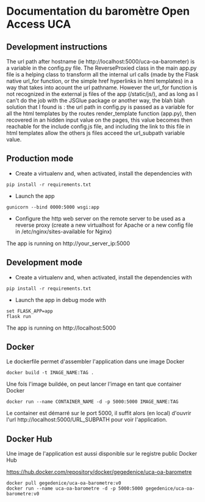 # Documentation du baromètre Open Access UCA

## Development instructions

The url path after hostname (ie http://localhost:5000/uca-oa-barometer) is a variable in the config.py file.
The ReverseProxied class in the main app.py file is a helping class to transform all the internal url calls (made by the Flask native url_for function, or the simple href hyperlinks in html templates) in a way that takes into acount the url pathname.
However the url_for function is not recognized in the external js files of the app (/static/js/), and as long as I can't do the job with the JSGlue package or another way, the blah blah solution that I found is : the url path in config.py is passed as a variable for all the html templates by the routes render_template function (app.py), then recovered in an hidden input value on the pages, this value becomes then reachable for the include config.js file, and including the link to this file in html templates allow the others js files acceed the url_subpath variable value.

## Production mode

- Create a virtualenv and, when activated, install the dependencies with

```
pip install -r requirements.txt
```
- Launch the app

```
gunicorn --bind 0000:5000 wsgi:app
```
- Configure the http web server on the remote server to be used as a reverse proxy (create a new virtualhost for Apache or a new config file in /etc/nginx/sites-available for Nginx)

The app is running on http://your_server_ip:5000

## Development mode

- Create a virtualenv and, when activated, install the dependencies with

```
pip install -r requirements.txt
```
- Launch the app in debug mode with

```
set FLASK_APP=app
flask run
```
The app is running on http://localhost:5000

## Docker

Le dockerfile permet d'assembler l'application dans une image Docker

```
docker build -t IMAGE_NAME:TAG .
```

Une fois l'image buildée, on peut lancer l'image en tant que container Docker

```
docker run --name CONTAINER_NAME -d -p 5000:5000 IMAGE_NAME:TAG
```
Le container est démarré sur le port 5000, il suffit alors (en local) d'ouvrir l'url http://localhost:5000/URL_SUBPATH pour voir l'application.

## Docker Hub

Une image de l'application est aussi disponible sur le registre public Docker Hub

https://hub.docker.com/repository/docker/gegedenice/uca-oa-barometre

```
docker pull gegedenice/uca-oa-barometre:v0
docker run --name uca-oa-barometre -d -p 5000:5000 gegedenice/uca-oa-barometre:v0
```